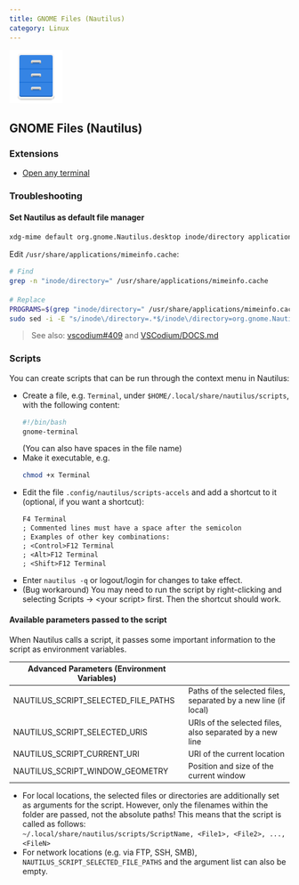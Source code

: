 ```yaml
---
title: GNOME Files (Nautilus)
category: Linux
---
```


<img src="assets/files-adwaita.svg" width="96px">

## GNOME Files (Nautilus)

### Extensions
- [Open any terminal](https://github.com/Stunkymonkey/nautilus-open-any-terminal)

### Troubleshooting

#### Set Nautilus as default file manager

```bash
xdg-mime default org.gnome.Nautilus.desktop inode/directory application/x-gnome-saved-search
```

Edit `/usr/share/applications/mimeinfo.cache`:
```bash
# Find
grep -n "inode/directory=" /usr/share/applications/mimeinfo.cache

# Replace
PROGRAMS=$(grep "inode/directory=" /usr/share/applications/mimeinfo.cache | sed "s/inode\/directory=//" | sed "s/org.gnome.Nautilus.desktop;//")
sudo sed -i -E "s/inode\/directory=.*$/inode\/directory=org.gnome.Nautilus.desktop;$PROGRAMS/" /usr/share/applications/mimeinfo.cache
```

> See also: [vscodium#409](https://github.com/VSCodium/vscodium/issues/409) and [VSCodium/DOCS.md](https://github.com/VSCodium/vscodium/blob/master/DOCS.md#file-manager)

### Scripts

You can create scripts that can be run through the context menu in Nautilus:

- Create a file, e.g. `Terminal`, under `$HOME/.local/share/nautilus/scripts`, with the following content:  
	```bash
	#!/bin/bash
	gnome-terminal
	```
	(You can also have spaces in the file name)
- Make it executable, e.g.
	```bash
	chmod +x Terminal
	```
- Edit the file `.config/nautilus/scripts-accels` and add a shortcut to it (optional, if you want a shortcut):
    ```
	F4 Terminal
	; Commented lines must have a space after the semicolon
	; Examples of other key combinations:
	; <Control>F12 Terminal
	; <Alt>F12 Terminal
	; <Shift>F12 Terminal
	```
- Enter `nautilus -q` or logout/login for changes to take effect.
- (Bug workaround) You may need to run the script by right-clicking and selecting Scripts → \<your script\> first. Then the shortcut should work.


#### Available parameters passed to the script

When Nautilus calls a script, it passes some important information to the script as environment variables.

| Advanced Parameters (Environment Variables)                                                              ||
|-----------------------------------------|-----------------------------------------------------------------|
| NAUTILUS\_SCRIPT\_SELECTED\_FILE\_PATHS | Paths of the selected files, separated by a new line (if local) |
| NAUTILUS\_SCRIPT\_SELECTED\_URIS        | URIs of the selected files, also separated by a new line        |
| NAUTILUS\_SCRIPT\_CURRENT\_URI          | URI of the current location                                     |
| NAUTILUS\_SCRIPT\_WINDOW\_GEOMETRY      | Position and size of the current window                         |

- For local locations, the selected files or directories are additionally set as arguments for the script. However, only the filenames within the folder are passed, not the absolute paths! This means that the script is called as follows:  
    `~/.local/share/nautilus/scripts/ScriptName, <File1>, <File2>, ..., <FileN>`
- For network locations (e.g. via FTP, SSH, SMB), `NAUTILUS_SCRIPT_SELECTED_FILE_PATHS` and the argument list can also be empty.
